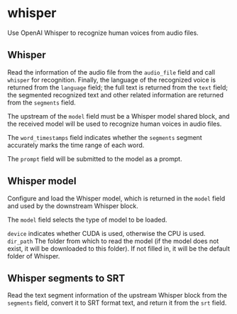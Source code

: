 # whisper

Use OpenAI Whisper to recognize human voices from audio files.

## Whisper

Read the information of the audio file from the `audio_file` field and call `whisper` for recognition. Finally, the language of the recognized voice is returned from the `language` field; the full text is returned from the `text` field; the segmented recognized text and other related information are returned from the `segments` field.

The upstream of the `model` field must be a Whisper model shared block, and the received model will be used to recognize human voices in audio files.

The `word_timestamps` field indicates whether the `segments` segment accurately marks the time range of each word.

The `prompt` field will be submitted to the model as a prompt.

## Whisper model

Configure and load the Whisper model, which is returned in the `model` field and used by the downstream Whisper block.

The `model` field selects the type of model to be loaded.

`device` indicates whether CUDA is used, otherwise the CPU is used.
`dir_path` The folder from which to read the model (if the model does not exist, it will be downloaded to this folder). If not filled in, it will be the default folder of Whisper.

## Whisper segments to SRT

Read the text segment information of the upstream Whisper block from the `segments` field, convert it to SRT format text, and return it from the `srt` field.